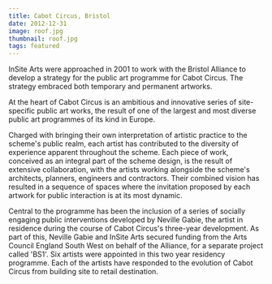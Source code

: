 ```yaml
---
title: Cabot Circus, Bristol
date: 2012-12-31
image: roof.jpg
thumbnail: roof.jpg
tags: featured
---
```


InSite Arts were approached in 2001 to work with the Bristol Alliance to develop a strategy for the public art programme for Cabot Circus. The strategy embraced both temporary and permanent artworks.

At the heart of Cabot Circus is an ambitious and innovative series of site-specific public art works, the result of one of the largest and most diverse public art programmes of its kind in Europe.

Charged with bringing their own interpretation of artistic practice to the scheme's public realm, each artist has contributed to the diversity of experience apparent throughout the scheme. Each piece of work, conceived as an integral part of the scheme design, is the result of extensive collaboration, with the artists working alongside the scheme's architects, planners, engineers and contractors. Their combined vision has resulted in a sequence of spaces where the invitation proposed by each artwork for public interaction is at its most dynamic.

Central to the programme has been the inclusion of a series of socially engaging public interventions developed by Neville Gabie, the artist in residence during the course of Cabot Circus's three-year development. As part of this, Neville Gabie and InSite Arts secured funding from the Arts Council England South West on behalf of the Alliance, for a separate project called 'BS1'. Six artists were appointed in this two year residency programme. Each of the artists have responded to the evolution of Cabot Circus from building site to retail destination.
